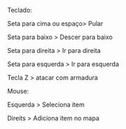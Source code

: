 Teclado:

Seta para cima ou espaço>   Pular  

Seta para baixo >   Descer para baixo    

Seta para direita >   Ir para direita

Seta para esquerda >   Ir para esquerda

Tecla Z >   atacar com armadura


Mouse:

Esquerda >   Seleciona item

Direits >   Adiciona item no mapa
